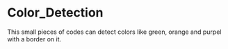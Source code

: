 # Color_Detection
This small pieces of codes can detect colors like green, orange and purpel with a border on it.
